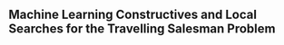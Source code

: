 ## Machine Learning Constructives and Local Searches for the Travelling Salesman Problem
<!---
Required packages: cython, halo, matplotlib, numpy, scipy, scikit-learn,
    https://github.com/jvkersch/pyconcorde,
    https://github.com/tommivitali/pypopmusic
-->
